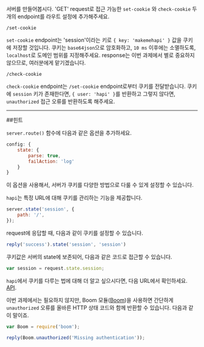 서버를 만들어봅시다. 'GET' request로 접근 가능한 `set-cookie` 와 `check-cookie` 두 개의 endpoint를 라우트 설정에 추가해주세요.

```
/set-cookie
```

`set-cookie` endpoint는 'session'이라는 키로 `{ key: 'makemehapi' }` 값을 쿠키에 저장할 것입니다. 쿠키는 `base64json`으로 암호화하고, `10 ms` 이후에는 소멸하도록, `localhost`로 도메인 범위를 지정해주세요. response는 이번 과제에서 별로 중요하지 않으므로, 여러분에게 맡기겠습니다.

```
/check-cookie
```

`check-cookie` endpoint는 `/set-cookie` endpoint로부터 쿠키를 전달받습니다. 쿠키에 `session` 키가 존재한다면, `{ user: 'hapi' }`를 반환하고 그렇지 않다면, `unauthorized` 접근 오류를 반환하도록 해주세요.

--------------------

##힌트

`server.route()` 함수에 다음과 같은 옵션을 추가하세요.

```js
config: {
    state: {
        parse: true,
        failAction: 'log'
    }
}
```

이 옵션을 사용해서, 서버가 쿠키를 다양한 방법으로 다룰 수 있게 설정할 수 있습니다.

`hapi`는 특정 URL에 대해 쿠키를 관리하는 기능을 제공합니다.

```js
server.state('session', {
    path: '/',
});
```

request에 응답할 때, 다음과 같이 쿠키를 설정할 수 있습니다.

```js
reply('success').state('session', 'session')
```

쿠키값은 서버의 state에 보존되어, 다음과 같은 코드로 접근할 수 있습니다.

```js
var session = request.state.session;
```

`hapi`에서 쿠키를 다루는 법에 대해 더 알고 싶으시다면, 다음 URL에서 확인하세요. [API](http://hapijs.com/api).

이번 과제에서는 필요하지 않지만, Boom 모듈([Boom](https://www.npmjs.com/package/boom))을 사용하면 간단하게 `unauthorized` 오류를 올바른 HTTP 상태 코드와 함께 반환할 수 있습니다. 다음과 같이 말이죠.

```js
var Boom = require('boom');
```

```js
reply(Boom.unauthorized('Missing authentication'));
```
